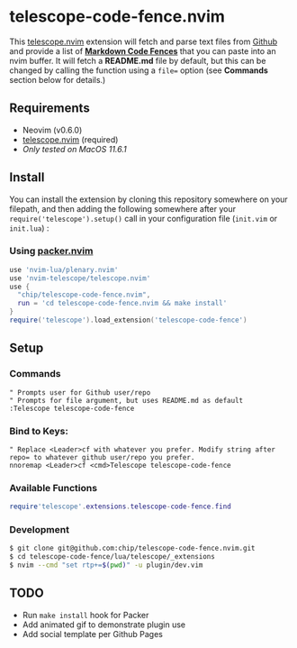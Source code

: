 # telescope-code-fence.nvim

This [telescope.nvim](https://github.com/nvim-telescope/telescope.nvim)
extension will fetch and parse text files from [Github](https://github.com)
and provide a list of **[Markdown Code
Fences](https://docs.github.com/en/get-started/writing-on-github/working-with-advanced-formatting/creating-and-highlighting-code-blocks)**
that you can paste into an nvim buffer. It will fetch a **README.md** file by
default, but this can be changed by calling the function using a `file=` option
(see **Commands** section below for details.)

## Requirements

- Neovim (v0.6.0)
- [telescope.nvim](https://github.com/nvim-telescope/telescope.nvim) (required)
- *Only tested on MacOS 11.6.1*

## Install

You can install the extension by cloning this repository somewhere on your
filepath, and then adding the following somewhere after your
`require('telescope').setup()` call in your configuration file (`init.vim` or
`init.lua`) :

### Using [packer.nvim](https://github.com/wbthomason/packer.nvim)
```lua
use 'nvim-lua/plenary.nvim'
use 'nvim-telescope/telescope.nvim'
use {
  "chip/telescope-code-fence.nvim",
  run = 'cd telescope-code-fence.nvim && make install'
}
require('telescope').load_extension('telescope-code-fence')
```
## Setup

### Commands

```vim
" Prompts user for Github user/repo
" Prompts for file argument, but uses README.md as default
:Telescope telescope-code-fence
```

### Bind to Keys:

```vim
" Replace <Leader>cf with whatever you prefer. Modify string after repo= to whatever github user/repo you prefer.
nnoremap <Leader>cf <cmd>Telescope telescope-code-fence
```

### Available Functions

```lua
require'telescope'.extensions.telescope-code-fence.find
```
### Development

```zsh
$ git clone git@github.com:chip/telescope-code-fence.nvim.git
$ cd telescope-code-fence/lua/telescope/_extensions
$ nvim --cmd "set rtp+=$(pwd)" -u plugin/dev.vim
```
## TODO

* Run `make install` hook for Packer
* Add animated gif to demonstrate plugin use
* Add social template per Github Pages
